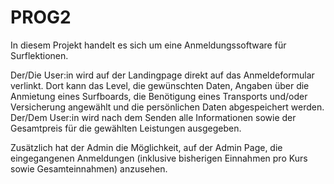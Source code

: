 # PROG2

In diesem Projekt handelt es sich um eine Anmeldungssoftware für Surflektionen.

Der/Die User:in wird auf der Landingpage direkt auf das Anmeldeformular verlinkt. Dort kann das Level, die gewünschten Daten,
Angaben über die Anmietung eines Surfboards, die Benötigung eines Transports und/oder Versicherung angewählt und die persönlichen Daten
abgespeichert werden. Der/Dem User:in wird nach dem Senden alle Informationen sowie der Gesamtpreis für die gewählten Leistungen ausgegeben. 

Zusätzlich hat der Admin die Möglichkeit, auf der Admin Page, die eingegangenen Anmeldungen (inklusive bisherigen Einnahmen pro Kurs sowie Gesamteinnahmen) anzusehen.
